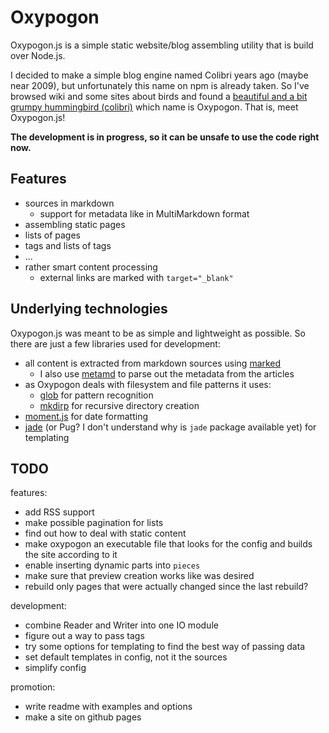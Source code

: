 # Oxypogon

Oxypogon.js is a simple static website/blog assembling utility that is build over Node.js.

I decided to make a simple blog engine named Colibri years ago (maybe near 2009), but unfortunately this name on npm is already taken. So I've browsed wiki and some sites about birds and found a [beautiful and a bit grumpy hummingbird (colibri)](https://cloud.githubusercontent.com/assets/2196347/17130607/74000fb2-532a-11e6-9ed4-dc604296367c.jpg) which name is Oxypogon. That is, meet Oxypogon.js!

**The development is in progress, so it can be unsafe to use the code right now.**

## Features

- sources in markdown
  - support for metadata like in MultiMarkdown format
- assembling static pages
- lists of pages
- tags and lists of tags
- ...
- rather smart content processing
	- external links are marked with `target="_blank"`

## Underlying technologies

Oxypogon.js was meant to be as simple and lightweight as possible. So there are just a few libraries used for development:

- all content is extracted from markdown sources using [marked](https://github.com/chjj/marked)
  - I also use [metamd](https://github.com/chrisjaure/metamd) to parse out the metadata from the articles
- as Oxypogon deals with filesystem and file patterns it uses:
  - [glob](https://github.com/isaacs/node-glob) for pattern recognition
  - [mkdirp](https://github.com/substack/node-mkdirp) for recursive directory creation
- [moment.js](https://github.com/moment/moment) for date formatting
- [jade](https://github.com/pugjs/pug) (or Pug? I don't understand why is `jade` package available yet) for templating

## TODO

features:
- add RSS support
- make possible pagination for lists
- find out how to deal with static content
- make oxypogon an executable file that looks for the config and builds the site according to it
- enable inserting dynamic parts into `pieces`
- make sure that preview creation works like was desired
- rebuild only pages that were actually changed since the last rebuild?

development:
- combine Reader and Writer into one IO module
- figure out a way to pass tags
- try some options for templating to find the best way of passing data
- set default templates in config, not it the sources
- simplify config

promotion:
- write readme with examples and options
- make a site on github pages
